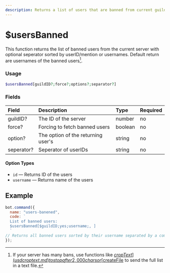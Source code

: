 ```yaml
---
description: Returns a list of users that are banned from current guild.
---
```


# $usersBanned

This function returns the list of banned users from the current server with optional seperator sorted by userID/mention or usernames. Default return are usernames of the banned users[^1].

### Usage

```php
$usersBanned[guildID?;force?;options?;separator?]
```

### Fields

| Field | Description | Type | Required |
| :--- | :--- | :--- | :--- |
| guildID? | The ID of the server | number | no |
| force? | Forcing to fetch banned users | boolean | no |
| option? | The option of the returning user's | string | no |
| seperator? | Seperator of userIDs | string | no |

#### Option Types

* `id` — Returns ID of the users
* `username` — Returns name of the users

## Example

```javascript
bot.command({
  name: "users-banened",
  code: `
  List of banned users:
  $usersBanned[$guildID;yes;username;, ]
  `
// Returns all banned users sorted by their username separated by a comma.
});
```

[^1]: If your server has many bans, use functions like [$cropText](usdcroptext.md) to stop after 2,000 chars or [$createFile](usdcreatefile.md) to send the full list in a text file.


